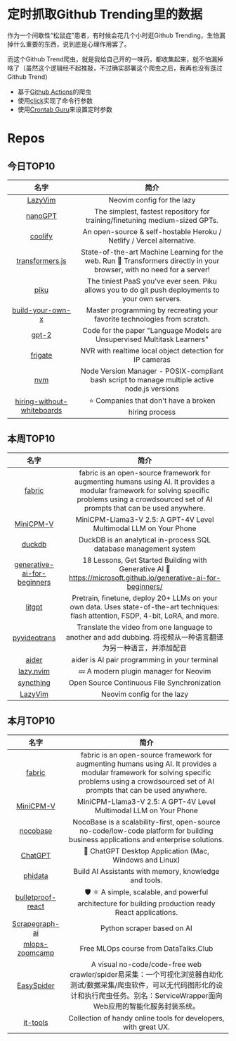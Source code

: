 # 定时抓取Github Trending里的数据

作为一个间歇性“松鼠症”患者，有时候会花几个小时逛Github Trending，生怕漏掉什么重要的东西，说到底是心理作用罢了。

而这个Github Trend爬虫，就是我给自己开的一味药，都收集起来，就不怕漏掉啥了（虽然这个逻辑经不起推敲，不过确实部署这个爬虫之后，我再也没有逛过Github Trend）

* 基于[Github Actions](https://docs.github.com/en/actions)的爬虫
* 使用[click](https://github.com/pallets/click)实现了命令行参数
* 使用[Crontab Guru](https://crontab.guru/)来设置定时参数

# Repos
## 今日TOP10 
<!-- START OF DAILY_TOP10_REPOS -->
| 名字 | 简介 |
| :----: | :----: |
| [LazyVim](https://github.com/LazyVim/LazyVim) | Neovim config for the lazy |
| [nanoGPT](https://github.com/karpathy/nanoGPT) | The simplest, fastest repository for training/finetuning medium-sized GPTs. |
| [coolify](https://github.com/coollabsio/coolify) | An open-source & self-hostable Heroku / Netlify / Vercel alternative. |
| [transformers.js](https://github.com/xenova/transformers.js) | State-of-the-art Machine Learning for the web. Run 🤗 Transformers directly in your browser, with no need for a server! |
| [piku](https://github.com/piku/piku) | The tiniest PaaS you've ever seen. Piku allows you to do git push deployments to your own servers. |
| [build-your-own-x](https://github.com/codecrafters-io/build-your-own-x) | Master programming by recreating your favorite technologies from scratch. |
| [gpt-2](https://github.com/openai/gpt-2) | Code for the paper "Language Models are Unsupervised Multitask Learners" |
| [frigate](https://github.com/blakeblackshear/frigate) | NVR with realtime local object detection for IP cameras |
| [nvm](https://github.com/nvm-sh/nvm) | Node Version Manager - POSIX-compliant bash script to manage multiple active node.js versions |
| [hiring-without-whiteboards](https://github.com/poteto/hiring-without-whiteboards) | ⭐️ Companies that don't have a broken hiring process |
<!-- END OF DAILY_TOP10_REPOS -->

## 本周TOP10
<!-- START OF WEEKLY_TOP10_REPOS -->
| 名字 | 简介 |
| :----: | :----: |
| [fabric](https://github.com/danielmiessler/fabric) | fabric is an open-source framework for augmenting humans using AI. It provides a modular framework for solving specific problems using a crowdsourced set of AI prompts that can be used anywhere. |
| [MiniCPM-V](https://github.com/OpenBMB/MiniCPM-V) | MiniCPM-Llama3-V 2.5: A GPT-4V Level Multimodal LLM on Your Phone |
| [duckdb](https://github.com/duckdb/duckdb) | DuckDB is an analytical in-process SQL database management system |
| [generative-ai-for-beginners](https://github.com/microsoft/generative-ai-for-beginners) | 18 Lessons, Get Started Building with Generative AI 🔗 https://microsoft.github.io/generative-ai-for-beginners/ |
| [litgpt](https://github.com/Lightning-AI/litgpt) | Pretrain, finetune, deploy 20+ LLMs on your own data. Uses state-of-the-art techniques: flash attention, FSDP, 4-bit, LoRA, and more. |
| [pyvideotrans](https://github.com/jianchang512/pyvideotrans) | Translate the video from one language to another and add dubbing. 将视频从一种语言翻译为另一种语言，并添加配音 |
| [aider](https://github.com/paul-gauthier/aider) | aider is AI pair programming in your terminal |
| [lazy.nvim](https://github.com/folke/lazy.nvim) | 💤 A modern plugin manager for Neovim |
| [syncthing](https://github.com/syncthing/syncthing) | Open Source Continuous File Synchronization |
| [LazyVim](https://github.com/LazyVim/LazyVim) | Neovim config for the lazy |
<!-- END OF WEEKLY_TOP10_REPOS -->

## 本月TOP10
<!-- START OF MONTHLY_TOP10_REPOS -->
| 名字 | 简介 |
| :----: | :----: |
| [fabric](https://github.com/danielmiessler/fabric) | fabric is an open-source framework for augmenting humans using AI. It provides a modular framework for solving specific problems using a crowdsourced set of AI prompts that can be used anywhere. |
| [MiniCPM-V](https://github.com/OpenBMB/MiniCPM-V) | MiniCPM-Llama3-V 2.5: A GPT-4V Level Multimodal LLM on Your Phone |
| [nocobase](https://github.com/nocobase/nocobase) | NocoBase is a scalability-first, open-source no-code/low-code platform for building business applications and enterprise solutions. |
| [ChatGPT](https://github.com/lencx/ChatGPT) | 🔮 ChatGPT Desktop Application (Mac, Windows and Linux) |
| [phidata](https://github.com/phidatahq/phidata) | Build AI Assistants with memory, knowledge and tools. |
| [bulletproof-react](https://github.com/alan2207/bulletproof-react) | 🛡️ ⚛️ A simple, scalable, and powerful architecture for building production ready React applications. |
| [Scrapegraph-ai](https://github.com/VinciGit00/Scrapegraph-ai) | Python scraper based on AI |
| [mlops-zoomcamp](https://github.com/DataTalksClub/mlops-zoomcamp) | Free MLOps course from DataTalks.Club |
| [EasySpider](https://github.com/NaiboWang/EasySpider) | A visual no-code/code-free web crawler/spider易采集：一个可视化浏览器自动化测试/数据采集/爬虫软件，可以无代码图形化的设计和执行爬虫任务。别名：ServiceWrapper面向Web应用的智能化服务封装系统。 |
| [it-tools](https://github.com/CorentinTh/it-tools) | Collection of handy online tools for developers, with great UX. |
<!-- END OF MONTHLY_TOP10_REPOS -->
